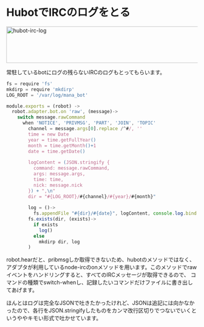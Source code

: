HubotでIRCのログをとる
=====
<a href="http://manaten.net/wp-content/uploads/2014/01/hubot-irc-log.png"><img src="http://manaten.net/wp-content/uploads/2014/01/hubot-irc-log.png" alt="hubot-irc-log" width="623" height="96" class="aligncenter size-full wp-image-889" /></a>

常駐しているbotにログの残らないIRCのログもとってもらいます。

<!-- more -->

```javascript
fs = require 'fs'
mkdirp = require 'mkdirp'
LOG_ROOT = '/var/log/mana_bot'

module.exports = (robot) ->
  robot.adapter.bot.on 'raw', (message)->
    switch message.rawCommand
      when 'NOTICE', 'PRIVMSG', 'PART', 'JOIN', 'TOPIC'
        channel = message.args[0].replace /^#/, ''
        time = new Date
        year = time.getFullYear()
        month = time.getMonth()+1
        date = time.getDate()
        
        logContent = (JSON.stringify {
          command: message.rawCommand,
          args: message.args,
          time: time,
          nick: message.nick
        }) + ",\n"
        dir = "#{LOG_ROOT}/#{channel}/#{year}/#{month}"
        
        log = ()->
          fs.appendFile "#{dir}/#{date}", logContent, console.log.bind console
        fs.exists(dir, (exists)->
          if exists
            log()
          else
            mkdirp dir, log
        )
```

robot.hearだと、pribmsgしか取得できないため、hubotのメソッドではなく、アダプタが利用しているnode-ircのonメソッドを用います。このメソッドでrawイベントをハンドリングすると、すべてのIRCメッセージが取得できるので、 コマンドの種類でswitch-whenし、記録したいコマンドだけファイルに書き出してあげます。

ほんとはログは完全なJSONで吐きたかったけれど、JSONは追記には向かなかったので、各行をJSON.stringifyしたものをカンマ改行区切りでつないでいくというややキモい形式で吐かせています。
